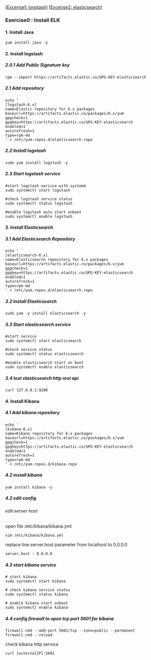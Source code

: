 [[Excerise1: logstash](exercise-1)]
[[Excerise2: elasticsearch](exercise-2)]

### Exercise0 : Install ELK 

#### 1. Install Java
```
yum install java -y
```


#### 2. Install logstash

##### 2.0.1 Add Public Signature key
```
rpm --import https://artifacts.elastic.co/GPG-KEY-elasticsearch
```

##### 2.1 Add repository
```
echo '
[logstash-6.x] 
name=Elastic repository for 6.x packages
baseurl=https://artifacts.elastic.co/packages/6.x/yum
gpgcheck=1
gpgkey=https://artifacts.elastic.co/GPG-KEY-elasticsearch
enabled=1
autorefresh=1
type=rpm-md
' > /etc/yum.repos.d/elasticsearch.repo
```

##### 2.2 Install logstash
```
sudo yum install logstash -y
```

##### 2.3 Start logstash service
```
#start logstash serivce with systemd 
sudo systemctl start logstash

#check logstash service status
sudo systemctl status logstash

#enable logstash auto start onboot
sudo systemctl enable logstash 
```


#### 3. Install Elasticsearch

##### 3.1 Add Elasticsearch Repository 
```
echo '
[elasticsearch-6.x]
name=Elasticsearch repository for 6.x packages
baseurl=https://artifacts.elastic.co/packages/6.x/yum
gpgcheck=1
gpgkey=https://artifacts.elastic.co/GPG-KEY-elasticsearch
enabled=1
autorefresh=1
type=rpm-md
' > /etc/yum.repos.d/elasticsearch.repo 
```

##### 3.2 Install Elasticsearch
```
sudo yum -y install elasticsearch -y 
```

##### 3.3 Start elasticsearch service
```
#start service
sudo systemctl start elasticsearch 

#check service status
sudo systemctl status elasticsearch

#enable elasticsearch start on boot
sudo systemctl enable elasticsearch
```

##### 3.4 test elasticsearch http rest api
```
curl 127.0.0.1:9200
```


#### 4. Install Kibana

##### 4.1 Add kibana repository
```
echo '
[kibana-6.x]
name=Kibana repository for 6.x packages
baseurl=https://artifacts.elastic.co/packages/6.x/yum
gpgcheck=1
gpgkey=https://artifacts.elastic.co/GPG-KEY-elasticsearch
enabled=1
autorefresh=1
type=rpm-md
' > /etc/yum.repos.d/kibana.repo
```

##### 4.2 install kibana
```
yum install kibana -y
```

##### 4.2 edit config
###### edit server host
open file /etc/kibana/kibana.yml 
```
vim /etc/kibana/kibana.yml 
```
replace line server.host parameter from localhost to 0.0.0.0
```
server.host : 0.0.0.0 
``` 

##### 4.3 start kibana service
```
# start kibana
sudo systemctl start kibana

# check kibana service status
sudo systemctl status kibana

# enable kibana start onboot
sudo systemctl enable kibana 
```

##### 4.4 config firewall to open tcp port 5601 for kibana
```
firewall-cmd --add-port 5601/tcp --zone=public --permanent
firewall-cmd --reload
```

check kibana http service
```
curl [externalIP]:5601
```
